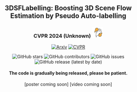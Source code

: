 <div align="center">    

## 3DSFLabelling: Boosting 3D Scene Flow Estimation by Pseudo Auto-labelling
### CVPR 2024 (Unknown)  <img src="images/celebration.gif" width="35" height="35" alt="Celebration"/>

[![Arxiv](http://img.shields.io/badge/Arxiv-2402.10668-B31B1B.svg)](https://arxiv.org/abs/2402.18146)
[![CVPR](http://img.shields.io/badge/CVPR-2024-4b44ce.svg)](https://arxiv.org/pdf/2402.18146.pdf)

![GitHub stars](https://img.shields.io/github/stars/<jiangchaokang>/<3DSFLabelling>)
![GitHub contributors](https://img.shields.io/github/contributors/<jiangchaokang>/<3DSFLabelling>)
![GitHub issues](https://img.shields.io/github/issues-raw/<jiangchaokang>/<3DSFLabelling>)
![GitHub release (latest by date)](https://img.shields.io/github/v/release/<jiangchaokang>/<3DSFLabelling>)

#### The code is gradually being released, please be patient.
[poster coming soon] [video coming soon]
</div>


